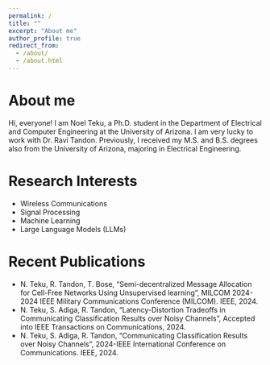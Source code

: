 ```yaml
---
permalink: /
title: ""
excerpt: "About me"
author_profile: true
redirect_from: 
  - /about/
  - /about.html
---
```


About me
=========
Hi, everyone! I am Noel Teku, a Ph.D. student in the Department of Electrical and Computer Engineering at the University of Arizona. I am very lucky to work with Dr. Ravi Tandon. Previously, I received my M.S. and B.S. degrees also from the University of Arizona, majoring in Electrical Engineering. 



Research Interests
======
* Wireless Communications
* Signal Processing
* Machine Learning
* Large Language Models (LLMs)


Recent Publications
======
* N. Teku, R. Tandon, T. Bose, “Semi-decentralized Message Allocation for Cell-Free Networks Using Unsupervised learning”, MILCOM 2024-2024 IEEE Military Communications Conference (MILCOM). IEEE, 2024.
* N. Teku, S. Adiga, R. Tandon, “Latency-Distortion Tradeoffs in Communicating Classification Results over Noisy Channels”, Accepted into IEEE Transactions on Communications, 2024.
* N. Teku, S. Adiga, R. Tandon, “Communicating Classification Results over Noisy Channels”, 2024-IEEE International Conference on Communications. IEEE, 2024.





  



